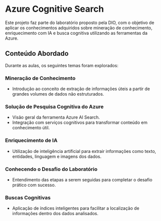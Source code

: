 # Azure Cognitive Search

Este projeto faz parte do laboratório proposto pela DIO, com o objetivo de aplicar os conhecimentos adquiridos sobre mineração de conhecimento, enriquecimento com IA e busca cognitiva utilizando as ferramentas da Azure.

##  Conteúdo Abordado

Durante as aulas, os seguintes temas foram explorados:

###  Mineração de Conhecimento
- Introdução ao conceito de extração de informações úteis a partir de grandes volumes de dados não estruturados.

###  Solução de Pesquisa Cognitiva do Azure
- Visão geral da ferramenta Azure AI Search.
- Integração com serviços cognitivos para transformar conteúdo em conhecimento útil.

###  Enriquecimento de IA
- Utilização de inteligência artificial para extrair informações como texto, entidades, linguagem e imagens dos dados.

###  Conhecendo o Desafio do Laboratório
- Entendimento das etapas a serem seguidas para completar o desafio prático com sucesso.

###  Buscas Cognitivas
- Aplicação de índices inteligentes para facilitar a localização de informações dentro dos dados analisados.



